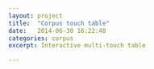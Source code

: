 ```yaml
---
layout: project
title:  "Corpus touch table"
date:   2014-06-30 16:22:48
categories: corpus
excerpt: Interactive multi-touch table

---
```



